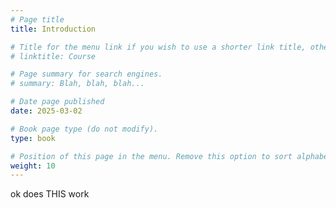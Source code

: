 ```yaml
---
# Page title
title: Introduction

# Title for the menu link if you wish to use a shorter link title, otherwise remove this option.
# linktitle: Course

# Page summary for search engines.
# summary: Blah, blah, blah...

# Date page published
date: 2025-03-02

# Book page type (do not modify).
type: book

# Position of this page in the menu. Remove this option to sort alphabetically.
weight: 10
---
```


ok does THIS work

  
